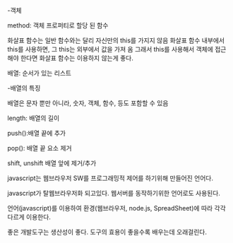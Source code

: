 -객체

method: 객체 프로퍼티로 할당 된 함수

화살표 함수는 일반 함수와는 달리 자신만의 this를 가지지 않음 화살표 함수 내부에서 this를 사용하면, 그 this는 외부에서 값을 가져 옴 그래서 this를 사용해서 객체에 접근해야 한다면 화살표 함수는 이용하지 않는게 좋다.



배열: 순서가 있는 리스트

-배열의 특징

배열은 문자 뿐만 아니라, 숫자, 객체, 함수, 등도 포함할 수 있음

length: 배열의 길이

push():배열 끝에 추가

pop(): 배열 끝 요소 제거

shift, unshift 배열 앞에 제거/추가



javascript는 웹브라우저 SW를 프로그래밍적 제어를 하기위해 만들어진 언어다.

javascript가 탈웹브라우저화 되고있다. 웹서버를 동작하기위한 언어로도 사용된다.

언어(javascript)를 이용하여 환경(웹브라우저, node.js, SpreadSheet)에 따라 각각 다르게 이용한다.



좋은 개발도구는 생산성이 좋다. 도구의 효용이 좋을수록 배우는데 오래걸린다.



